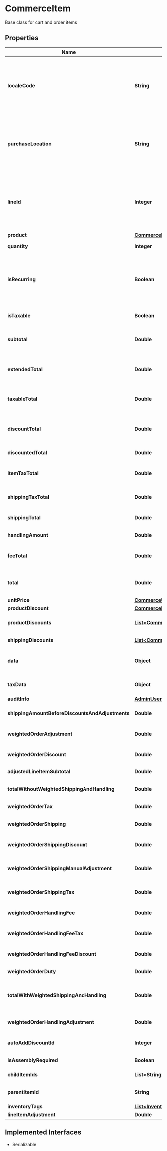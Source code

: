 

# CommerceItem

Base class for cart and order items

## Properties

| Name | Type | Description | Notes |
|------------ | ------------- | ------------- | -------------|
|**localeCode** | **String** | Locale code for language that appears in text and descriptions on the site, for example, en_US.   This is not the currency code. Currently only en_US is supported. |  [optional] |
|**purchaseLocation** | **String** | The location where the product is being purchased.. default is null. Products can have different prices  by purchaseLocation via custom priceListResolution... |  [optional] |
|**lineId** | **Integer** | The line id assigned to the order item. Visible only in the Admin, this is set from the Admin or  in CommerceRuntime when a cart is converted to an order. |  [optional] |
|**product** | [**CommerceRuntimeProduct**](CommerceRuntimeProduct.md) |  |  [optional] |
|**quantity** | **Integer** | Number of products ordered. |  [optional] |
|**isRecurring** | **Boolean** | If true, the cart item lists a product that can be purchased or fulfilled at regular intervals, for example, monthly billing or a subscription. |  [optional] |
|**isTaxable** | **Boolean** | Not implemented. If true, the cart item is eligible for tax. |  [optional] |
|**subtotal** | **Double** | Line item subtotal (quantity multiplied by price) before discounts. |  [optional] |
|**extendedTotal** | **Double** | Line item extended total (quantity multiplied by unit extended price) before discounts. |  [optional] |
|**taxableTotal** | **Double** | Line item subtotal (quantity multiplied by price) before discounts. |  [optional] |
|**discountTotal** | **Double** | How much the shopper saves with the applied discount or sale price. This is a negative number. |  [optional] |
|**discountedTotal** | **Double** | Subtotal minus any discounts. |  [optional] |
|**itemTaxTotal** | **Double** | Total price of taxes that apply to products in this item. |  [optional] |
|**shippingTaxTotal** | **Double** | Total price of taxes that apply to the shipping of this item. |  [optional] |
|**shippingTotal** | **Double** | Total price of shipping that apply to this item. |  [optional] |
|**handlingAmount** | **Double** | Handling Amount for this item |  [optional] |
|**feeTotal** | **Double** | Not implemented. Total cost of fees that apply to this item. |  [optional] |
|**total** | **Double** | Total price of this cart item taking into account any discounts. |  [optional] |
|**unitPrice** | [**CommerceUnitPrice**](CommerceUnitPrice.md) |  |  [optional] |
|**productDiscount** | [**CommerceRuntimeAppliedLineItemProductDiscount**](CommerceRuntimeAppliedLineItemProductDiscount.md) |  |  [optional] |
|**productDiscounts** | [**List&lt;CommerceRuntimeAppliedLineItemProductDiscount&gt;**](CommerceRuntimeAppliedLineItemProductDiscount.md) | A list of discounts applied to the product |  [optional] |
|**shippingDiscounts** | [**List&lt;CommerceRuntimeAppliedLineItemShippingDiscount&gt;**](CommerceRuntimeAppliedLineItemShippingDiscount.md) | A discount applied to the shipping |  [optional] |
|**data** | **Object** | Custom data for a given vendor set within the commerce process. |  [optional] |
|**taxData** | **Object** | Storage for any additional/custom tax data. |  [optional] |
|**auditInfo** | [**AdminUserAuditInfo**](AdminUserAuditInfo.md) |  |  [optional] |
|**shippingAmountBeforeDiscountsAndAdjustments** | **Double** | Shipping amount before Discounts and adjustments |  [optional] |
|**weightedOrderAdjustment** | **Double** | Order Level Manual Adjustment applied to this Item |  [optional] |
|**weightedOrderDiscount** | **Double** | Order Level Discount applied to this Item |  [optional] |
|**adjustedLineItemSubtotal** | **Double** | Order Level taxable sub total |  [optional] |
|**totalWithoutWeightedShippingAndHandling** | **Double** | Taxable Subtotal including Weighted Order amounts |  [optional] |
|**weightedOrderTax** | **Double** | Order Level tax applied to this Item |  [optional] |
|**weightedOrderShipping** | **Double** | Order Level Shipping applied to this Item |  [optional] |
|**weightedOrderShippingDiscount** | **Double** | Order Level Shipping discount applied to this Item |  [optional] |
|**weightedOrderShippingManualAdjustment** | **Double** | Order Level Shipping Manual Adjustment applied to this Item |  [optional] |
|**weightedOrderShippingTax** | **Double** | Order Level Shipping Tax applied to this Item |  [optional] |
|**weightedOrderHandlingFee** | **Double** | Order Level handling fee applied to this item |  [optional] |
|**weightedOrderHandlingFeeTax** | **Double** | Order Level handling fee tax applied to this item |  [optional] |
|**weightedOrderHandlingFeeDiscount** | **Double** | Order Level handling fee discount applied to this item |  [optional] |
|**weightedOrderDuty** | **Double** | Order Level Duty applied to this Item |  [optional] |
|**totalWithWeightedShippingAndHandling** | **Double** | Line item total with line item, Tax, Weighted Tax with Weighted shipping and handling costs |  [optional] |
|**weightedOrderHandlingAdjustment** | **Double** | Order level handling adjusment that applies to this item. |  [optional] |
|**autoAddDiscountId** | **Integer** | Track the discoutid from which the item was auto added |  [optional] |
|**isAssemblyRequired** | **Boolean** | Assembly Required for this order item |  [optional] |
|**childItemIds** | **List&lt;String&gt;** | List of Child Item Ids for this order item |  [optional] |
|**parentItemId** | **String** | Indicates Parent Item Id for this order item |  [optional] |
|**inventoryTags** | [**List&lt;InventoryTags&gt;**](InventoryTags.md) |  |  [optional] |
|**lineItemAdjustment** | **Double** |  |  [optional] |


## Implemented Interfaces

* Serializable


